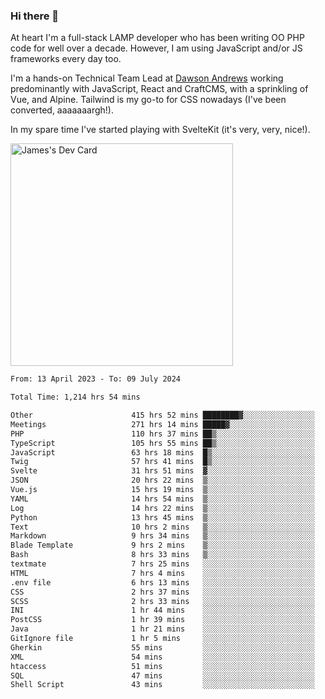 ### Hi there 👋

<!--
**JamesNock/JamesNock** is a ✨ _special_ ✨ repository because its `README.md` (this file) appears on your GitHub profile.

Here are some ideas to get you started:

- 🔭 I’m currently working on ...
- 🌱 I’m currently learning ...
- 👯 I’m looking to collaborate on ...
- 🤔 I’m looking for help with ...
- 💬 Ask me about ...
- 📫 How to reach me: ...
- 😄 Pronouns: ...
- ⚡ Fun fact: ...
-->
At heart I'm a full-stack LAMP developer who has been writing OO PHP code for well over a decade. However, I am using JavaScript and/or JS frameworks every day too.

I'm a hands-on Technical Team Lead at [Dawson Andrews](https://www.dawsonandrews.com/) working predominantly with JavaScript, React and CraftCMS, with a sprinkling of Vue, and Alpine. Tailwind is my go-to for CSS nowadays (I've been converted, aaaaaaargh!).

In my spare time I've started playing with SvelteKit (it's very, very, nice!).

<a href="https://app.daily.dev/h2onock"><img src="https://api.daily.dev/devcards/v2/XQraFlxE3JPWOlcSuOB2K.png?type=default&r=18u" width="356" alt="James's Dev Card"/></a>

<!--START_SECTION:waka-->

```txt
From: 13 April 2023 - To: 09 July 2024

Total Time: 1,214 hrs 54 mins

Other                      415 hrs 52 mins ████████▓░░░░░░░░░░░░░░░░   34.24 %
Meetings                   271 hrs 14 mins █████▓░░░░░░░░░░░░░░░░░░░   22.33 %
PHP                        110 hrs 37 mins ██▒░░░░░░░░░░░░░░░░░░░░░░   09.11 %
TypeScript                 105 hrs 55 mins ██▒░░░░░░░░░░░░░░░░░░░░░░   08.72 %
JavaScript                 63 hrs 18 mins  █▒░░░░░░░░░░░░░░░░░░░░░░░   05.21 %
Twig                       57 hrs 41 mins  █▒░░░░░░░░░░░░░░░░░░░░░░░   04.75 %
Svelte                     31 hrs 51 mins  ▓░░░░░░░░░░░░░░░░░░░░░░░░   02.62 %
JSON                       20 hrs 22 mins  ▒░░░░░░░░░░░░░░░░░░░░░░░░   01.68 %
Vue.js                     15 hrs 19 mins  ▒░░░░░░░░░░░░░░░░░░░░░░░░   01.26 %
YAML                       14 hrs 54 mins  ▒░░░░░░░░░░░░░░░░░░░░░░░░   01.23 %
Log                        14 hrs 22 mins  ▒░░░░░░░░░░░░░░░░░░░░░░░░   01.18 %
Python                     13 hrs 45 mins  ▒░░░░░░░░░░░░░░░░░░░░░░░░   01.13 %
Text                       10 hrs 2 mins   ▒░░░░░░░░░░░░░░░░░░░░░░░░   00.83 %
Markdown                   9 hrs 34 mins   ▒░░░░░░░░░░░░░░░░░░░░░░░░   00.79 %
Blade Template             9 hrs 2 mins    ▒░░░░░░░░░░░░░░░░░░░░░░░░   00.74 %
Bash                       8 hrs 33 mins   ▒░░░░░░░░░░░░░░░░░░░░░░░░   00.70 %
textmate                   7 hrs 25 mins   ░░░░░░░░░░░░░░░░░░░░░░░░░   00.61 %
HTML                       7 hrs 4 mins    ░░░░░░░░░░░░░░░░░░░░░░░░░   00.58 %
.env file                  6 hrs 13 mins   ░░░░░░░░░░░░░░░░░░░░░░░░░   00.51 %
CSS                        2 hrs 37 mins   ░░░░░░░░░░░░░░░░░░░░░░░░░   00.22 %
SCSS                       2 hrs 33 mins   ░░░░░░░░░░░░░░░░░░░░░░░░░   00.21 %
INI                        1 hr 44 mins    ░░░░░░░░░░░░░░░░░░░░░░░░░   00.14 %
PostCSS                    1 hr 39 mins    ░░░░░░░░░░░░░░░░░░░░░░░░░   00.14 %
Java                       1 hr 21 mins    ░░░░░░░░░░░░░░░░░░░░░░░░░   00.11 %
GitIgnore file             1 hr 5 mins     ░░░░░░░░░░░░░░░░░░░░░░░░░   00.09 %
Gherkin                    55 mins         ░░░░░░░░░░░░░░░░░░░░░░░░░   00.08 %
XML                        54 mins         ░░░░░░░░░░░░░░░░░░░░░░░░░   00.07 %
htaccess                   51 mins         ░░░░░░░░░░░░░░░░░░░░░░░░░   00.07 %
SQL                        47 mins         ░░░░░░░░░░░░░░░░░░░░░░░░░   00.06 %
Shell Script               43 mins         ░░░░░░░░░░░░░░░░░░░░░░░░░   00.06 %
```

<!--END_SECTION:waka-->
